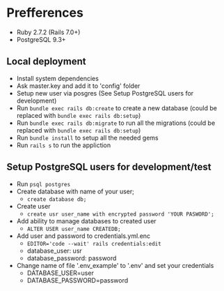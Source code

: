 # Prefferences

- Ruby 2.7.2 (Rails 7.0+)
- PostgreSQL 9.3+

## Local deployment
- Install system dependencies
- Ask master.key and add it to 'config' folder
- Setup new user via posgres (See Setup PostgreSQL users for development)
- Run `bundle exec rails db:create` to create a new database (could be replaced with `bundle exec rails db:setup`)
- Run `bundle exec rails db:migrate` to run all the migrations (could be replaced with `bundle exec rails db:setup`)
- Run `bundle install` to setup all the needed gems
- Run `rails s` to run the appliction

## Setup PostgreSQL users for development/test

- Run `psql postgres`
- Create database with name of your user;
    - `create database db;`
- Create user
    - `create usr user_name with encrypted password 'YOUR PASWORD';`
- Add ability to manage databases to created user
    - `ALTER USER user_name CREATEDB;`
- Add user and password to credentials.yml.enc
  - `EDITOR='code --wait' rails credentials:edit`
  - database_user: usr
  - database_password: password
- Change name of file '.env_example' to '.env' and set your credentials
  - DATABASE_USER=user
  - DATABASE_PASSWORD=password
